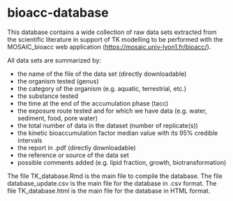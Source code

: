 # bioacc-database
This database contains a wide collection of raw data sets extracted from the scientific literature in support of TK modelling to be performed with the MOSAIC_bioacc web application (https://mosaic.univ-lyon1.fr/bioacc/).

All data sets are summarized by:
- the name of the file of the data set (directly downloadable)
- the organism tested (genus)
- the category of the organism (e.g. aquatic, terrestrial, etc.)
- the substance tested
- the time at the end of the accumulation phase (tacc)
- the exposure route tested and for which we have data (e.g. water, sediment, food, pore water)
- the total number of data in the dataset (number of replicate(s))
- the kinetic bioaccumulation factor median value with its 95% credible intervals
- the report in .pdf (directly downloadable)
- the reference or source of the data set
- possible comments added (e.g. lipid fraction, growth, biotransformation)

The file TK_database.Rmd is the main file to compile the database.
The file database_update.csv is the main file for the database in .csv format.
The file TK_database.html is the main file for the database in HTML format.
